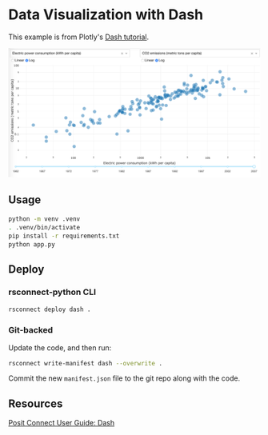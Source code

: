 # Data Visualization with Dash

This example is from Plotly's [Dash tutorial](https://dash.plot.ly/getting-started-part-2).

![example app image](app.png)

## Usage

```bash
python -m venv .venv
. .venv/bin/activate
pip install -r requirements.txt
python app.py
```

## Deploy

### rsconnect-python CLI

```bash
rsconnect deploy dash .
```

### Git-backed

Update the code, and then run:

```bash
rsconnect write-manifest dash --overwrite .
```

Commit the new `manifest.json` file to the git repo along with the code.

## Resources

[Posit Connect User Guide: Dash](https://docs.posit.co/connect/user/dash/)
